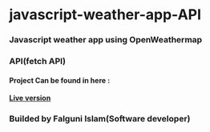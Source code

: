 # javascript-weather-app-API
### Javascript weather app using OpenWeathermap
### API(fetch API)

#### Project Can be found in here :
 **[Live version](https://rawcdn.githack.com/codershona/javascript-weather-app-API/93cbaac9b8909e0aba3f167b52a37de379fb7da9/index.html)**

### Builded by Falguni Islam(Software developer)
